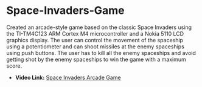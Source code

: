 # Space-Invaders-Game
Created an arcade-style game based on the classic Space Invaders using the TI-TM4C123 ARM Cortex M4 microcontroller and a Nokia 5110 LCD graphics display. The user can control the movement of the spaceship using a potentiometer and can shoot missiles at the enemy spaceships using push buttons. The user has to kill all the enemy spaceships and avoid getting shot by the enemy spaceships to win the game with a maximum score.

* **Video Link:**
[Space Invaders Arcade Game](youtube.com/watch?v=rewz7MFoS7Y)
